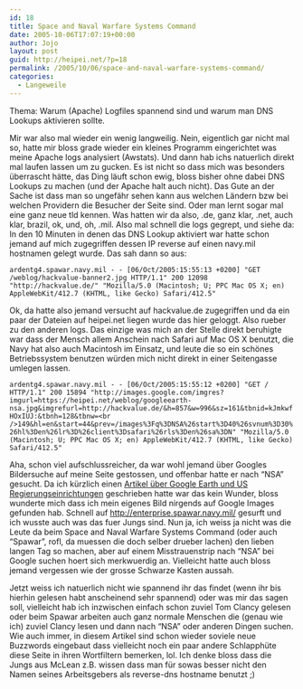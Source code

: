 ```yaml
---
id: 18
title: Space and Naval Warfare Systems Command
date: 2005-10-06T17:07:19+00:00
author: Jojo
layout: post
guid: http://heipei.net/?p=18
permalink: /2005/10/06/space-and-naval-warfare-systems-command/
categories:
  - Langeweile
---
```

Thema: Warum (Apache) Logfiles spannend sind und warum man DNS Lookups aktivieren sollte.
  
Mir war also mal wieder ein wenig langweilig. Nein, eigentlich gar nicht mal so, hatte mir bloss grade wieder ein kleines Programm eingerichtet was meine Apache logs analysiert (Awstats). Und dann hab ichs natuerlich direkt mal laufen lassen um zu gucken. Es ist nicht so dass mich was besonders überrascht hätte, das Ding läuft schon ewig, bloss bisher ohne dabei DNS Lookups zu machen (und der Apache halt auch nicht). Das Gute an der Sache ist dass man so ungefähr sehen kann aus welchen Ländern bzw bei welchen Providern die Besucher der Seite sind. Oder man lernt sogar mal eine ganz neue tld kennen. Was hatten wir da also, .de, ganz klar, .net, auch klar, brazil, ok, und, oh, .mil. Also mal schnell die logs gegrept, und siehe da: In den 10 Minuten in denen das DNS Lookup aktiviert war hatte schon jemand auf mich zugegriffen dessen IP reverse auf einen navy.mil hostnamen gelegt wurde. Das sah dann so aus:<!--more-->


  
`ardentg4.spawar.navy.mil - - [06/Oct/2005:15:55:13 +0200] "GET /weblog/hackvalue-banner2.jpg HTTP/1.1" 200 12098 "http://hackvalue.de/" "Mozilla/5.0 (Macintosh; U; PPC Mac OS X; en) AppleWebKit/412.7 (KHTML, like Gecko) Safari/412.5"`
  
Ok, da hatte also jemand versucht auf hackvalue.de zugegriffen und da ein paar der Dateien auf heipei.net liegen wurde das hier geloggt. Also rueber zu den anderen logs. Das einzige was mich an der Stelle direkt beruhigte war dass der Mensch allem Anschein nach Safari auf Mac OS X benutzt, die Navy hat also auch Macintosh im Einsatz, und leute die so ein schönes Betriebssystem benutzen würden mich nicht direkt in einer Seitengasse umlegen lassen.
  
`ardentg4.spawar.navy.mil - - [06/Oct/2005:15:55:12 +0200] "GET / HTTP/1.1" 200 15894 "http://images.google.com/imgres?imgurl=https://heipei.net/weblog/googleearth-nsa.jpg&imgrefurl=http://hackvalue.de/&h=857&w=996&sz=161&tbnid=kJmkwfHOxIUJ:&tbnh=128&tbnw=<br />149&hl=en&start=44&prev=/images%3Fq%3DNSA%26start%3D40%26svnum%3D30%26hl%3Den%26lr%3D%26client%3Dsafari%26rls%3Den%26sa%3DN" "Mozilla/5.0 (Macintosh; U; PPC Mac OS X; en) AppleWebKit/412.7 (KHTML, like Gecko) Safari/412.5"`
  
Aha, schon viel aufschlussreicher, da war wohl jemand über Googles Bildersuche auf meine Seite gestossen, und offenbar hatte er nach &#8220;NSA&#8221; gesucht. Da ich kürzlich einen [Artikel über Google Earth und US Regierungseinrichtungen](http://hackvalue.de/2005/07/04/44/) geschrieben hatte war das kein Wunder, bloss wunderte mich dass ich mein eigenes Bild nirgends auf Google Images gefunden hab. Schnell auf <http://enterprise.spawar.navy.mil/> gesurft und ich wusste auch was das fuer Jungs sind. Nun ja, ich weiss ja nicht was die Leute da beim Space and Naval Warfare Systems Command (oder auch &#8220;Spawar&#8221;, rofl, da muessen die doch selber drueber lachen) den lieben langen Tag so machen, aber auf einem Misstrauenstrip nach &#8220;NSA&#8221; bei Google suchen hoert sich merkwuerdig an. Vielleicht hatte auch bloss jemand vergessen wie der grosse Schwarze Kasten aussah.
  
Jetzt weiss ich natuerlich nicht wie spannend ihr das findet (wenn ihr bis hierhin gelesen habt anscheinend sehr spannend) oder was mir das sagen soll, vielleicht hab ich inzwischen einfach schon zuviel Tom Clancy gelesen oder beim Spawar arbeiten auch ganz normale Menschen die (genau wie ich) zuviel Clancy lesen und dann nach &#8220;NSA&#8221; oder anderen Dingen suchen. Wie auch immer, in diesem Artikel sind schon wieder soviele neue Buzzwords eingebaut dass vielleicht noch ein paar andere Schlapphüte diese Seite in ihren Wortfiltern bemerken, lol. Ich denke bloss dass die Jungs aus McLean z.B. wissen dass man für sowas besser nicht den Namen seines Arbeitsgebers als reverse-dns hostname benutzt ;)